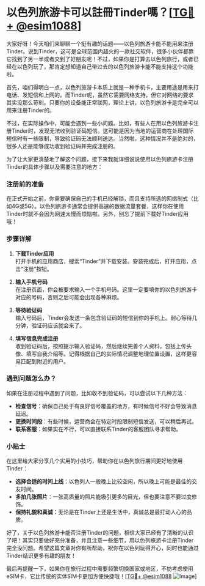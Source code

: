 # 以色列旅游卡可以註冊Tinder嗎？[[TG💪+ @esim1088](https://t.me/s/esim1088)]

大家好呀！今天咱们来聊聊一个挺有趣的话题——以色列旅游卡能不能用来注册Tinder。说到Tinder，这可是全球范围内超火的一款社交软件，很多小伙伴都靠它找到了另一半或者交到了好朋友呢！不过，如果你是打算去以色列旅行，或者已经在以色列玩了，那肯定想知道自己带过去的以色列旅游卡能不能支持这个功能啦。

首先，咱们得明白一点，以色列旅游卡本质上就是一种手机卡，主要用途是用来打电话、发短信和上网的。而Tinder呢，虽然它需要网络支持，但它对网络的要求其实没那么苛刻。只要你的设备能正常联网，理论上讲，以色列旅游卡是完全可以用来注册Tinder的。

不过，在实际操作中，可能会遇到一些小问题。比如，有些人在用以色列旅游卡注册Tinder时，发现无法收到验证码短信。这可能是因为当地的运营商在处理国际短信时有一些限制，导致验证码无法顺利送达。当然啦，这种情况并不是绝对的，很多人还是能够成功收到验证码并完成注册的。

为了让大家更清楚地了解这个问题，接下来我就详细说说使用以色列旅游卡注册Tinder的具体步骤以及需要注意的地方：

### 注册前的准备

在正式开始之前，你需要确保自己的手机已经解锁，而且支持所选的网络制式（比如4G或5G）。以色列旅游卡通常会提供高速的数据流量套餐，这样你在使用Tinder时就不会因为网速太慢而烦恼啦。另外，别忘了提前下载好Tinder应用哦！

### 步骤详解

1. **下载Tinder应用**  
   打开手机的应用商店，搜索“Tinder”并下载安装。安装完成后，打开应用，点击“注册”按钮。

2. **输入手机号码**  
   在注册页面，你会被要求输入一个手机号码。这里一定要填你的以色列旅游卡对应的号码，否则之后可能会出现各种麻烦。

3. **等待验证码**  
   输入号码后，Tinder会发送一条包含验证码的短信到你的手机上。耐心等待几分钟，验证码应该就会来了。

4. **填写信息完成注册**  
   收到验证码后，按照提示输入验证码，然后继续完善个人资料，包括上传头像、填写自我介绍等。记得根据自己的实际情况调整地理位置设置，这样更容易匹配到附近的用户。

### 遇到问题怎么办？

如果在注册过程中遇到了问题，比如收不到验证码，可以尝试以下几种方法：

- **检查信号**：确保自己处于有良好信号覆盖的地方，有时候信号不好会导致消息延迟。
- **更换时间段**：有些时候，运营商会在特定时段限制短信发送，可以稍后再试。
- **联系客服**：如果实在不行，可以直接联系Tinder的客服团队寻求帮助。

### 小贴士

在这里给大家分享几个实用的小技巧，帮助你在以色列旅行期间更好地使用Tinder：

- **选择合适的时间上线**：以色列人一般晚上比较空闲，所以晚上可能是最佳的交友时间。
- **多拍几张照片**：一张高质量的照片能吸引更多的目光，但也要注意不要过度修饰。
- **保持礼貌和真诚**：无论是在Tinder上还是生活中，真诚总是最打动人心的品质。

好了，关于以色列旅游卡能否注册Tinder的问题，相信大家已经有了清晰的认识了吧！其实只要做好充分准备，并且注意一些细节，用以色列旅游卡注册Tinder完全没问题。希望这篇文章对你有所帮助，祝你在以色列玩得开心，同时也能通过Tinder结识更多有趣的朋友！

最后再提醒一下，如果你在旅行过程中需要频繁切换国家或地区，不妨考虑使用eSIM卡，它比传统的实体SIM卡更加方便快捷哦！[[TG💪+ @esim1088](https://t.me/s/esim1088) ![Image](https://i.postimg.cc/4NQfJmqS/Snipaste-2025-05-13-00-14-12.png)]